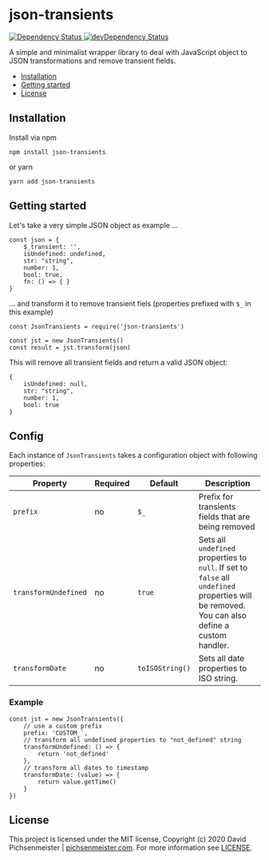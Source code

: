 # json-transients

<a href="https://david-dm.org/pichsenmeister/json-transients">
    <img src="https://david-dm.org/pichsenmeister/json-transients.svg" alt="Dependency Status" />
</a>
<a href="https://david-dm.org/pichsenmeister/json-transients#info=devDependencies">
    <img src="https://david-dm.org/pichsenmeister/json-transients/dev-status.svg" alt="devDependency Status" />
</a>


A simple and minimalist wrapper library to deal with JavaScript object to JSON transformations and remove transient fields.

* [Installation](#installation)
* [Getting started](#getting-started)
* [License](#license)

## Installation

Install via npm

```
npm install json-transients
```

or yarn

```
yarn add json-transients
```

## Getting started

Let's take a very simple JSON object as example ...
```
const json = {
    $_transient: '',
    isUndefined: undefined,
    str: "string",
    number: 1,
    bool: true,
    fn: () => { }
}
```

... and transform it to remove transient fiels (properties prefixed with `$_` in this example)
```
const JsonTransients = require('json-transients')

const jst = new JsonTransients()
const result = jst.transform(json)
```

This will remove all transient fields and return a valid JSON object:

```
{
    isUndefined: null,
    str: "string",
    number: 1,
    bool: true
}
```

## Config

Each instance of `JsonTransients` takes a configuration object with following properties:

| Property | Required | Default | Description |
| ----- | ----- | ----- | ----- |
| `prefix` | no | `$_` | Prefix for transients fields that are being removed |
| `transformUndefined` | no | `true` | Sets all `undefined` properties to `null`. If set to `false` all `undefined` properties will be removed. You can also define a custom handler. |
| `transformDate` | no | `toISOString()` | Sets all date properties to ISO string. |

### Example
```
const jst = new JsonTransients({
    // use a custom prefix
    prefix: 'CUSTOM_`,
    // transform all undefined properties to "not_defined" string
    transformUndefined: () => { 
        return 'not_defined'
    },
    // transform all dates to timestamp
    transformDate: (value) => { 
        return value.getTime()
    }
})
```

## License

This project is licensed under the MIT license, Copyright (c) 2020 David Pichsenmeister | [pichsenmeister.com](https://pichsenmeister.com). For more information see [LICENSE](LICENSE).